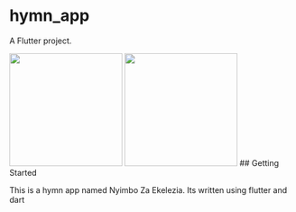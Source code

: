 # hymn_app

A Flutter project.

<img src="https://github.com/Leo-Development/Nyimbo_za_Ekelezia/assets/160739845/e82983a2-5ca9-46a2-8d8f-d449156b1c94" width="200" height="200">
<img src="https://github.com/Leo-Development/Nyimbo_za_Ekelezia/assets/160739845/7f1bcd42-8bcf-4e2a-b109-dea1bff9b707" width="200" height="200">
## Getting Started

This is a hymn app named Nyimbo Za Ekelezia. Its written using flutter and dart


